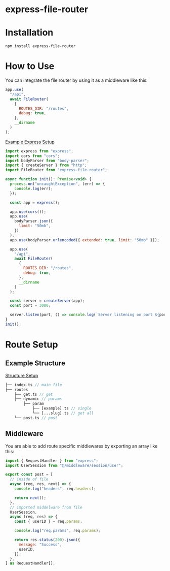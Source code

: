 # **express-file-router**

# **Installation**

```
npm install express-file-router
```

# **How to Use**

You can integrate the file router by using it as a middleware like this:

```js
app.use(
  "/api",
  await FileRouter(
    {
      ROUTES_DIR: "/routes",
      debug: true,
    },
    __dirname
  )
);
```

[Example Express Setup](https://github.com/IsaacJuracich/express-file-router/tree/main/example)

```js
import express from "express";
import cors from "cors";
import bodyParser from "body-parser";
import { createServer } from "http";
import FileRouter from "express-file-router";

async function init(): Promise<void> {
  process.on("uncaughtException", (err) => {
    console.log(err);
  });

  const app = express();

  app.use(cors());
  app.use(
    bodyParser.json({
      limit: "50mb",
    })
  );
  app.use(bodyParser.urlencoded({ extended: true, limit: "50mb" }));

  app.use(
    "/api",
    await FileRouter(
      {
        ROUTES_DIR: "/routes",
        debug: true,
      },
      __dirname
    )
  );

  const server = createServer(app);
  const port = 3080;

  server.listen(port, () => console.log(`Server listening on port ${port}`));
}
init();
```

# **Route Setup**

## **Example Structure**

[Structure Setup](https://github.com/IsaacJuracich/express-file-router/tree/main/example/src/routes)

```php
├── index.ts // main file
├── routes
    ├── get.ts // get
    ├── dynamic // params
        ├── param
            ├── [example].ts // single
            └── [...slug].ts // get all
    └── post.ts // post
```

## **Middleware**

You are able to add route specific middlewares by exporting an array like this:

```js
import { RequestHandler } from "express";
import UserSession from "@/middleware/session/user";

export const post = [
  // inside of file
  async (req, res, next) => {
    console.log("headers", req.headers);

    return next();
  },
  // imported middelware from file
  UserSession,
  async (req, res) => {
    const { userID } = req.params;

    console.log("req.params", req.params);

    return res.status(200).json({
      message: "Success",
      userID,
    });
  },
] as RequestHandler[];
```
